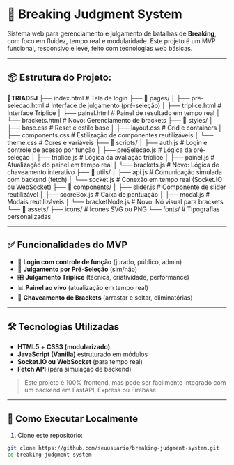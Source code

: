 # 🕺 Breaking Judgment System

Sistema web para gerenciamento e julgamento de batalhas de **Breaking**, com foco em fluidez,
tempo real e modularidade. Este projeto é um MVP funcional, responsivo e leve, feito com tecnologias web básicas.

---

## 📦 Estrutura do Projeto:

📁**TRIADSJ**
├── index.html # Tela de login
├── 📁 pages/
│ ├── pre-selecao.html # Interface de julgamento (pré-seleção)
│ ├── triplice.html # Interface Tríplice
│ ├── painel.html # Painel de resultado em tempo real
│ └── brackets.html # Novo: Gerenciamento de brackets
├── 📁 styles/
│ ├── base.css # Reset e estilo base
│ ├── layout.css # Grid e containers
│ ├── components.css # Estilização de componentes reutilizáveis
│ └── theme.css # Cores e variáveis
├── 📁 scripts/
│ ├── auth.js # Login e controle de acesso por função
│ ├── preSelecao.js # Lógica da pré-seleção
│ ├── triplice.js # Lógica da avaliação tríplice
│ ├── painel.js # Atualização do painel em tempo real
│ └── brackets.js # Novo: Lógica de chaveamento interativo
├── 📁 utils/
│ ├── api.js # Comunicação simulada com backend (fetch)
│ └── socket.js # Conexão em tempo real (Socket.IO ou WebSocket)
├── 📁 components/
│ ├── slider.js # Componente de slider reutilizável
│ ├── scoreBox.js # Caixa de pontuação
│ ├── modal.js # Modais reutilizáveis
│ └── bracketNode.js # Novo: Nó visual para brackets
└── 📁 assets/
├── icons/ # Ícones SVG ou PNG
└── fonts/ # Tipografias personalizadas


---

## ✅ Funcionalidades do MVP

- 🔐 **Login com controle de função** (jurado, público, admin)
- 📝 **Julgamento por Pré-Seleção** (sim/não)
- 🎛️ **Julgamento Tríplice** (técnica, criatividade, performance)
- 📊 **Painel ao vivo** (atualização em tempo real)
- 🧩 **Chaveamento de Brackets** (arrastar e soltar, eliminatórias)

---

## 🛠️ Tecnologias Utilizadas

- **HTML5** + **CSS3 (modularizado)**
- **JavaScript (Vanilla)** estruturado em módulos
- **Socket.IO ou WebSocket** (para tempo real)
- **Fetch API** (para simulação de backend)

> Este projeto é 100% frontend, mas pode ser facilmente integrado com um backend em FastAPI, Express ou Firebase.

---

## 🚀 Como Executar Localmente

1. Clone este repositório:

```bash
git clone https://github.com/seuusuario/breaking-judgment-system.git
cd breaking-judgment-system



